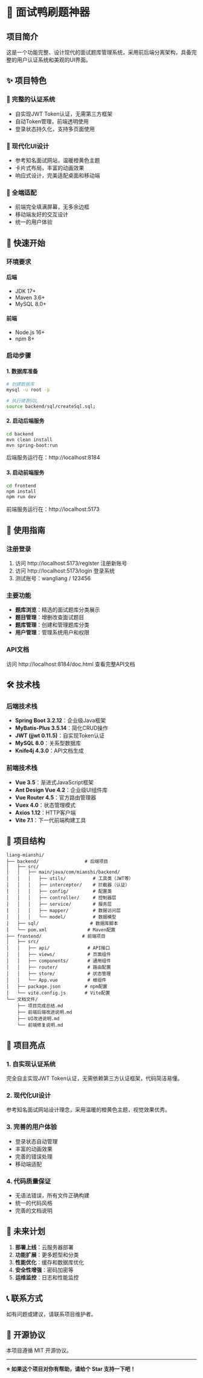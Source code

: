 # 🎉 面试鸭刷题神器

## 项目简介

这是一个功能完整、设计现代的面试题库管理系统，采用前后端分离架构，具备完整的用户认证系统和美观的UI界面。

## ✨ 项目特色

### 🔐 完整的认证系统
- 自实现JWT Token认证，无需第三方框架
- 自动Token管理，前端透明使用
- 登录状态持久化，支持多页面使用

### 🎨 现代化UI设计
- 参考知名面试网站，温暖橙黄色主题
- 卡片式布局，丰富的动画效果
- 响应式设计，完美适配桌面和移动端

### 📱 全端适配
- 前端完全填满屏幕，无多余边框
- 移动端友好的交互设计
- 统一的用户体验

## 🚀 快速开始

### 环境要求

#### 后端
- JDK 17+
- Maven 3.6+
- MySQL 8.0+

#### 前端
- Node.js 16+
- npm 8+

### 启动步骤

#### 1. 数据库准备
```bash
# 创建数据库
mysql -u root -p

# 执行建表SQL
source backend/sql/createSql.sql;
```

#### 2. 启动后端服务
```bash
cd backend
mvn clean install
mvn spring-boot:run
```
后端服务运行在：http://localhost:8184

#### 3. 启动前端服务
```bash
cd frontend
npm install
npm run dev
```
前端服务运行在：http://localhost:5173

## 📖 使用指南

### 注册登录
1. 访问 http://localhost:5173/register 注册新账号
2. 访问 http://localhost:5173/login 登录系统
3. 测试账号：wangliang / 123456

### 主要功能
- **题库浏览**：精选的面试题库分类展示
- **题目管理**：增删改查面试题目
- **题库管理**：创建和管理题库分类
- **用户管理**：管理系统用户和权限

### API文档
访问 http://localhost:8184/doc.html 查看完整API文档

## 🛠 技术栈

### 后端技术栈
- **Spring Boot 3.2.12**：企业级Java框架
- **MyBatis-Plus 3.5.14**：简化CRUD操作
- **JWT (jjwt 0.11.5)**：自实现Token认证
- **MySQL 8.0**：关系型数据库
- **Knife4j 4.3.0**：API文档生成

### 前端技术栈
- **Vue 3.5**：渐进式JavaScript框架
- **Ant Design Vue 4.2**：企业级UI组件库
- **Vue Router 4.5**：官方路由管理器
- **Vuex 4.0**：状态管理模式
- **Axios 1.12**：HTTP客户端
- **Vite 7.1**：下一代前端构建工具

## 📁 项目结构

```
liang-mianshi/
├── backend/                 # 后端项目
│   ├── src/
│   │   ├── main/java/com/mianshi/backend/
│   │   │   ├── utils/          # 工具类（JWT等）
│   │   │   ├── interceptor/    # 拦截器（认证）
│   │   │   ├── config/         # 配置类
│   │   │   ├── controller/     # 控制器层
│   │   │   ├── service/        # 服务层
│   │   │   ├── mapper/         # 数据访问层
│   │   │   └── model/          # 数据模型
│   ├── sql/                   # 数据库脚本
│   └── pom.xml               # Maven配置
├── frontend/               # 前端项目
│   ├── src/
│   │   ├── api/              # API接口
│   │   ├── views/            # 页面组件
│   │   ├── components/       # 通用组件
│   │   ├── router/           # 路由配置
│   │   ├── store/            # 状态管理
│   │   └── App.vue           # 根组件
│   ├── package.json         # npm配置
│   └── vite.config.js       # Vite配置
└── 文档文件/
    ├── 项目完成总结.md
    ├── 前端后端改进说明.md
    ├── UI改进说明.md
    └── 前端修复说明.md
```

## 🎯 项目亮点

### 1. 自实现认证系统
完全自主实现JWT Token认证，无需依赖第三方认证框架，代码简洁易懂。

### 2. 现代化UI设计
参考知名面试网站设计理念，采用温暖的橙黄色主题，视觉效果优秀。

### 3. 完善的用户体验
- 登录状态自动管理
- 丰富的动画效果
- 完善的错误处理
- 移动端适配

### 4. 代码质量保证
- 无语法错误，所有文件正确构建
- 统一的代码风格
- 完善的文档说明

## 🔮 未来计划

1. **部署上线**：云服务器部署
2. **功能扩展**：更多题型和分类
3. **性能优化**：缓存和数据库优化
4. **安全性增强**：密码加密等
5. **运维监控**：日志和性能监控

## 📞 联系方式

如有问题或建议，请联系项目维护者。

## 📄 开源协议

本项目遵循 MIT 开源协议。

---

**⭐ 如果这个项目对你有帮助，请给个 Star 支持一下吧！**